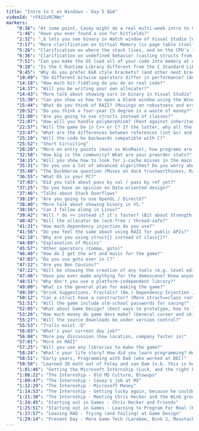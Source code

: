 ```yaml
---
title: "Intro to C on Windows - Day 5 Q&A"
videoId: "rFA1SzRCRWc"
markers:
    "0:36": "At some point, Casey might do a real multi-week intro to C for non-programmers"
    "1:46": "Have you ever found a use for bitfields?"
    "2:32": ",b lets you see binary in Watch window of Visual Studio [n.b. this is in newest version only]"
    "3:17": "More clarification on Virtual Memory (is page table itself virtual?)"
    "5:26": "Clarification on where the stack lives, and on the CPU's i-cache and d-cache"
    "6:36": "Clarification on undefined behavior (casting structs from day 4 of C stream)"
    "7:51": "Can you make the OS load all of your code into memory at once instead of mapping the file?"
    "9:10": "Is the C Runtime Library different from the C Standard Library?"
    "9:45": "Why do you prefer K&R style brackets? (and other neat bracket style annecdotes)"
    "10:49": "Do different bitwise operators differ in performance? (And other performance musings)"
    "14:18": "How much bit-fiddling do you do on real code?"
    "14:37": "Will you be writing your own allocator?"
    "14:43": "More talk about showing vars in binary in Visual Studio"
    "15:30": "Can you show us how to open a blank window using the WinAPI?"
    "15:44": "What do you think of RAII? (Musings on robustness and error handling)"
    "20:52": "Do you think a four-year CS degree is a waste of money?"
    "21:00": "Are you going to use structs instead of classes?"
    "21:07": "How will you handle polymorphism? (Rant against inheritance, instead promoting mixins)"
    "22:57": "Will the game be in C++ or C? If the latter, why all the .cpp files?"
    "23:47": "What are the differences between references (int &v) and pointers (int *v)?"
    "25:19": "Will the code be backwards compatible with C?"
    "25:52": "Short Circuiting"
    "28:20": "More on entry points (main vs WinMain), how programs are init'd [n.b. Code::Blocks is an IDE]"
    "32:58": "How big is the community? What are your preorder stats?"
    "34:15": "Will you show how to look for i-cache misses in the main stream?"
    "35:31": "Do you use a lot of advanced algorithms? Do you worry about Big O?"
    "35:48": "The DuckHorse question (Muses on duck trustworthiness, Rants against horses)"
    "36:55": "What OS is your PC?"
    "37:03": "Did you talk about pass by val / pass by ref yet?"
    "37:25": "Do you have an opinion on Data-oriented design?"
    "37:46": "Talks about Stack Overflows"
    "38:19": "Are you going to use OpenGL / DirectX?"
    "38:40": "More talk about showing binary in VS."
    "38:56": "Can I follow along in Linux?"
    "39:42": "Will * do << instead if it's faster? (Bit about Strength Reduction)"
    "40:42": "Will the allocator be lock-free / thread-safe?"
    "41:31": "How much dependency injection do you use?"
    "41:56": "Do you feel the same about using RAII for public APIs?"
    "42:18": "Why are you using struct{} instead of class{}?"
    "44:09": "Explanation of Mixins"
    "45:57": "Other operators (Comma, goto)"
    "46:48": "How do I get the art and music for the game?"
    "47:03": "Do you use goto ever in C?"
    "47:12": "Are you Ben Cousins?"
    "47:22": "Will be showing the creation of any tools (e.g. level editor)"
    "47:46": "Have you ever made anything for the demoscene? Know anyone who has?"
    "48:51": "Why don't you use a platform-independent library?"
    "49:00": "What is the general plan for making the game?"
    "49:39": "Drink Suggestions. Fractals? (No.) Dependency Injection Joke."
    "50:12": "Can a struct have a constructor? (More struct==class rant, Positivity musings)"
    "51:51": "Will the game include old-school passwords for saving?"
    "52:05": "What about Game Design? (best ways to prototype, how to learn it vs. this stream)"
    "53:26": "How much money do game devs make? (General career and skills musings)"
    "55:27": "Will the source downloads be under version control?"
    "55:53": "Trolls exist :D"
    "56:03": "What's your current day job?"
    "56:08": "More pay discussion (how location, company factor in)"
    "57:01": "More on RAII"
    "57:25": "Will you use any libraries to make the game?"
    "58:24": "What's your life story? How did you learn programming? How'd you get an internship at MS?"
    "58:51": "Early years, Programming with Dad (who worked at DEC)"
    "59:58": "Learned 3D math out of Foley and van Dam [n.b. this is how Carmack learned 3D too]"
    "1:01:46": "Getting the Microsoft Internship (Luck, and the right kind of skill)"
    "1:06:22": "The Internship - Old MS Culture, Blowups"
    "1:09:47": "The Internship - Casey's job at MS"
    "1:12:29": "The Internship - Microsoft Money"
    "1:14:53": "The Internship - Getting lucky again, because he couldn't cook or rent a car"
    "1:21:38": "The Internship - Meeting Chris Hecker and the WinG group"
    "1:24:45": "Starting out in Games - Chris Hecker and Friends"
    "1:25:51": "Starting out in Games - Learning to Program For Real (RAD)"
    "1:27:57": "Leaving RAD - Trying (and Failing) at Game Design"
    "1:29:14": "Present Day - More Game Tech (Larabee, Bink 2, Moustache, The Witness)"
---
```


